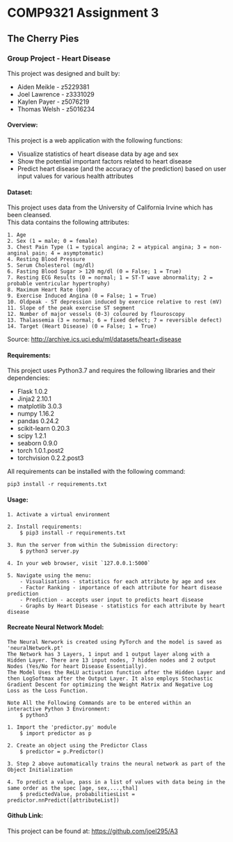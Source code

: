 # COMP9321 Assignment 3
## The Cherry Pies
### Group Project - Heart Disease

This project was designed and built by:
- Aiden Meikle - z5229381
- Joel Lawrence - z3331029
- Kaylen Payer - z5076219
- Thomas Welsh - z5016234

#### Overview:

This project is a web application with the following functions:
- Visualize statistics of heart disease data by age and sex
- Show the potential important factors related to heart disease
- Predict heart disease (and the accuracy of the prediction) based on user input values for various health attributes

#### Dataset:

This project uses data from the University of California Irvine which has been cleansed.  
This data contains the following attributes:
```
1. Age
2. Sex (1 = male; 0 = female)
3. Chest Pain Type (1 = typical angina; 2 = atypical angina; 3 = non-anginal pain; 4 = asymptomatic)
4. Resting Blood Pressure
5. Serum Cholesterol (mg/dl)
6. Fasting Blood Sugar > 120 mg/dl (0 = False; 1 = True)
7. Resting ECG Results (0 = normal; 1 = ST-T wave abnormality; 2 = probable ventricular hypertrophy)
8. Maximum Heart Rate (bpm)
9. Exercise Induced Angina (0 = False; 1 = True)
10. Oldpeak - ST depression induced by exercice relative to rest (mV)
11. Slope of the peak exercise ST segment
12. Number of major vessels (0-3) coloured by flouroscopy
13. Thalassemia (3 = normal; 6 = fixed defect; 7 = reversible defect)
14. Target (Heart Disease) (0 = False; 1 = True)
```

Source: http://archive.ics.uci.edu/ml/datasets/heart+disease

#### Requirements:

This project uses Python3.7 and requires the following libraries and their dependencies:

- Flask 1.0.2
- Jinja2 2.10.1
- matplotlib 3.0.3
- numpy 1.16.2
- pandas 0.24.2
- scikit-learn 0.20.3
- scipy 1.2.1
- seaborn 0.9.0
- torch 1.0.1.post2
- torchvision 0.2.2.post3

All requirements can be installed with the following command:

`pip3 install -r requirements.txt`

#### Usage:

```
1. Activate a virtual environment

2. Install requirements:  
    $ pip3 install -r requirements.txt

3. Run the server from within the Submission directory:   
    $ python3 server.py

4. In your web browser, visit `127.0.0.1:5000`

5. Navigate using the menu:
    - Visualisations - statistics for each attribute by age and sex
    - Factor Ranking - importance of each attribute for heart disease prediction
    - Prediction - accepts user input to predicts heart disease
    - Graphs by Heart Disease - statistics for each attribute by heart disease
```

#### Recreate Neural Network Model:
```
The Neural Nerwork is created using PyTorch and the model is saved as 'neuralNetwork.pt'
The Network has 3 Layers, 1 input and 1 output layer along with a Hidden Layer. There are 13 input nodes, 7 hidden nodes and 2 output Nodes (Yes/No for heart Disease Essentially).
The Model Uses the ReLU activation function after the Hidden Layer and then LogSoftmax after the Output Layer. It also employs Stochastic Gradient Descent for optimizing the Weight Matrix and Negative Log Loss as the Loss Function.

Note All the Following Commands are to be entered within an interactive Python 3 Environment:
    $ python3

1. Import the 'predictor.py' module
    $ import predictor as p

2. Create an object using the Predictor Class
    $ predictor = p.Predictor()

3. Step 2 above automatically trains the neural network as part of the Object Initialization

4. To predict a value, pass in a list of values with data being in the same order as the spec [age, sex,...,thal]
    $ predictedValue, probabilitiesList = predictor.nnPredict([attributeList])
```

#### Github Link:

This project can be found at: https://github.com/joel295/A3
